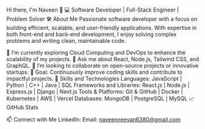 Hi there, I'm Naveen 👋
💻 Software Developer | Full-Stack Engineer | Problem Solver
🛠️ About Me
Passionate software developer with a focus on building efficient, scalable, and user-friendly applications. With expertise in both front-end and back-end development, I enjoy solving complex problems and writing clean, maintainable code.

🌱 I’m currently exploring Cloud Computing and DevOps to enhance the scalability of my projects.
💬 Ask me about React, Node.js, Tailwind CSS, and GraphQL.
👯 I’m looking to collaborate on open-source projects or innovative startups.
🎯 Goal: Continuously improve coding skills and contribute to impactful projects.
🚀 Skills and Technologies
Languages:
JavaScript | Python | C++ | Java | SQL
Frameworks and Libraries:
React.js | Node.js | Express.js | Django | Next.js
Tools & Platforms:
Git & GitHub | Docker | Kubernetes | AWS | Vercel
Databases:
MongoDB | PostgreSQL | MySQL
📈 GitHub Stats

📫 Connect with Me
LinkedIn: 
Email: naveenneevan6380@gmail.com

